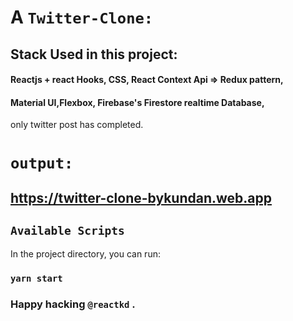 # A `Twitter-Clone:` 
## Stack Used in this project: 
#### Reactjs + react Hooks, CSS, React Context Api => Redux pattern,
####  Material UI,Flexbox, Firebase's Firestore realtime Database,

only twitter post has completed.

# `output:`

## https://twitter-clone-bykundan.web.app

## `Available Scripts`

In the project directory, you can run:

### `yarn start`

### Happy hacking `@reactkd` .
